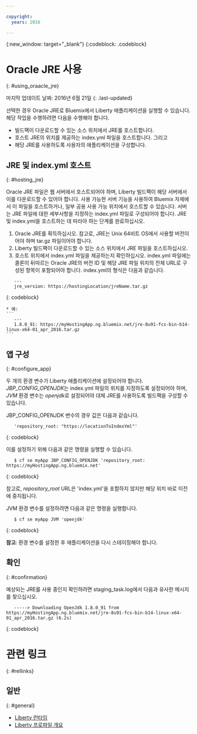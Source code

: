 ```yaml
---

copyright:
  years: 2016

---
```


{:new_window: target="_blank"}
{:codeblock: .codeblock}

# Oracle JRE 사용
{: #using_oraacle_jre}

마지막 업데이트 날짜: 2016년 6월 21일
{: .last-updated}

선택한 경우 Oracle JRE로 Bluemix에서 Liberty 애플리케이션을 실행할 수 있습니다. 해당 작업을 수행하려면 다음을 수행해야 합니다.
* 빌드팩이 다운로드할 수 있는 소스 위치에서 JRE를 호스트합니다.
* 호스트 JRE의 위치를 제공하는 index.yml 파일을 호스트합니다. 그리고
* 해당 JRE를 사용하도록 사용자의 애플리케이션을 구성합니다.

## JRE 및 index.yml 호스트
{: #hosting_jre}

Oracle JRE 파일은 웹 서버에서 호스트되어야 하며, Liberty 빌드팩이 해당 서버에서 이를 다운로드할 수 있어야 합니다. 사용 가능한 서버 기능을 사용하여 Bluemix 자체에서 이 파일을 호스트하거나, 일부 공용 사용 가능 위치에서 호스트할 수 있습니다. 서버는 JRE 파일에 대한 세부사항을 지정하는 index.yml 파일로 구성되어야 합니다. JRE 및 index.yml을 호스트하는 데 따라야 하는 단계를 완료하십시오.
  1. Oracle JRE를 획득하십시오. 참고로, JRE는 Unix 64비트 OS에서 사용할 버전이어야 하며 tar.gz 파일이어야 합니다.
  2. Liberty 빌드팩이 다운로드할 수 있는 소스 위치에서 JRE 파일을 호스트하십시오. 
  3. 호스트 위치에서 index.yml 파일을 제공하는지 확인하십시오. index.yml 파일에는 콜론이 뒤따르는 Oracle JRE의 버전 ID 및 해당 JRE 파일 위치의 전체 URL로 구성된 항목이 포함되어야 합니다. index.yml의 형식은 다음과 같습니다.
```
   ---
   jre_version: https://hostingLocation/jreName.tar.gz
```
{: codeblock}

    * 예:
    ```
       ---
       1.8.0_91: https://myHostingApp.ng.bluemix.net/jre-8u91-fcs-bin-b14-linux-x64-01_apr_2016.tar.gz
    ```

## 앱 구성
{: #configure_app}

두 개의 환경 변수가 Liberty 애플리케이션에 설정되어야 합니다. *JBP_CONFIG_OPENJDK*는 index.yml 파일의 위치를 지정하도록 설정되어야 하며, *JVM* 환경 변수는 *openjdk*로 설정되어야 대체 JRE를 사용하도록 빌드팩을 구성할 수 있습니다.

JBP_CONFIG_OPENJDK 변수의 경우 값은 다음과 같습니다.
```
   'repository_root: "https://locationToIndexYml"'
```
{: codeblock}

이를 설정하기 위해 다음과 같은 명령을 실행할 수 있습니다.
```
   $ cf se myApp JBP_CONFIG_OPENJDK 'repository_root: https://myHostingApp.ng.bluemix.net'
```
{: codeblock}

참고로, *repository_root* URL은 'index.yml'을 포함하지 않지만 해당 위치 바로 이전에 중지됩니다.

JVM 환경 변수를 설정하려면 다음과 같은 명령을 실행합니다.
```
   $ cf se myApp JVM 'openjdk'
```
{: codeblock}

**참고**: 환경 변수를 설정한 후 애플리케이션을 다시 스테이징해야 합니다.

## 확인
{: #confirmation}

예상되는 JRE를 사용 중인지 확인하려면 staging_task.log에서 다음과 유사한 메시지를 찾으십시오.
```
   -----> Downloading OpenJdk 1.8.0_91 from https://myHostingApp.ng.bluemix.net/jre-8u91-fcs-bin-b14-linux-x64-01_apr_2016.tar.gz (6.2s)
```
{: codeblock}

# 관련 링크
{: #rellinks}
## 일반
{: #general}
* [Liberty 런타임](index.html)
* [Liberty 프로파일 개요](http://www-01.ibm.com/support/knowledgecenter/SSAW57_8.5.5/com.ibm.websphere.wlp.nd.doc/ae/cwlp_about.html)
